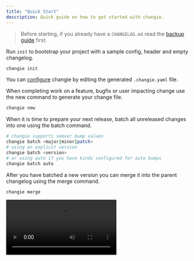 ```yaml
---
title: "Quick Start"
description: Quick guide on how to get started with changie.
---
```


> Before starting, if you already have a `CHANGELOG.md` read the
> [backup guide](backup.md) first.

Run `init` to bootstrap your project with a sample config, header and empty changelog.

```sh
changie init
```

You can [configure](../config/index.md) changie by editing the generated `.changie.yaml` file.

When completing work on a feature, bugfix or user impacting change use the new command
to generate your change file.

```sh
changie new
```

When it is time to prepare your next release, batch all unreleased changes into one using the batch command.

```sh
# changie supports semver bump values
changie batch <major|minor|patch>
# using an explicit version
changie batch <version>
# or using auto if you have kinds configured for auto bumps
changie batch auto
```

After you have batched a new version you can merge it into the parent changelog using the merge command.

```sh
changie merge
```

<video controls>
<source src="/static/quick_start.webm" type="video/webm">
</video>
